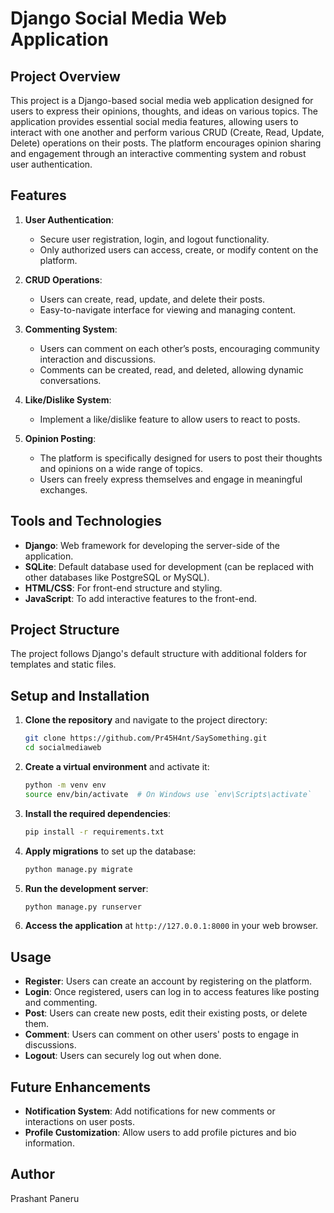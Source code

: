 
# Django Social Media Web Application

## Project Overview

This project is a Django-based social media web application designed for users to express their opinions, thoughts, and ideas on various topics. The application provides essential social media features, allowing users to interact with one another and perform various CRUD (Create, Read, Update, Delete) operations on their posts. The platform encourages opinion sharing and engagement through an interactive commenting system and robust user authentication.

## Features

1. **User Authentication**:
   - Secure user registration, login, and logout functionality.
   - Only authorized users can access, create, or modify content on the platform.

2. **CRUD Operations**:
   - Users can create, read, update, and delete their posts.
   - Easy-to-navigate interface for viewing and managing content.

3. **Commenting System**:
   - Users can comment on each other’s posts, encouraging community interaction and discussions.
   - Comments can be created, read, and deleted, allowing dynamic conversations.

4. **Like/Dislike System**: 
   - Implement a like/dislike feature to allow users to react to posts.

5. **Opinion Posting**:
   - The platform is specifically designed for users to post their thoughts and opinions on a wide range of topics.
   - Users can freely express themselves and engage in meaningful exchanges.

## Tools and Technologies

- **Django**: Web framework for developing the server-side of the application.
- **SQLite**: Default database used for development (can be replaced with other databases like PostgreSQL or MySQL).
- **HTML/CSS**: For front-end structure and styling.
- **JavaScript**: To add interactive features to the front-end.

## Project Structure

The project follows Django's default structure with additional folders for templates and static files.


## Setup and Installation

1. **Clone the repository** and navigate to the project directory:

   ```bash
   git clone https://github.com/Pr45H4nt/SaySomething.git
   cd socialmediaweb
   ```

2. **Create a virtual environment** and activate it:

   ```bash
   python -m venv env
   source env/bin/activate  # On Windows use `env\Scripts\activate`
   ```

3. **Install the required dependencies**:

   ```bash
   pip install -r requirements.txt
   ```

4. **Apply migrations** to set up the database:

   ```bash
   python manage.py migrate
   ```

5. **Run the development server**:

   ```bash
   python manage.py runserver
   ```

6. **Access the application** at `http://127.0.0.1:8000` in your web browser.

## Usage

- **Register**: Users can create an account by registering on the platform.
- **Login**: Once registered, users can log in to access features like posting and commenting.
- **Post**: Users can create new posts, edit their existing posts, or delete them.
- **Comment**: Users can comment on other users' posts to engage in discussions.
- **Logout**: Users can securely log out when done.

## Future Enhancements
- **Notification System**: Add notifications for new comments or interactions on user posts.
- **Profile Customization**: Allow users to add profile pictures and bio information.

## Author

Prashant Paneru

